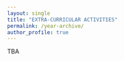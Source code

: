 ```yaml
---
layout: single
title: "EXTRA-CURRICULAR ACTIVITIES"
permalink: /year-archive/
author_profile: true
---
```

TBA